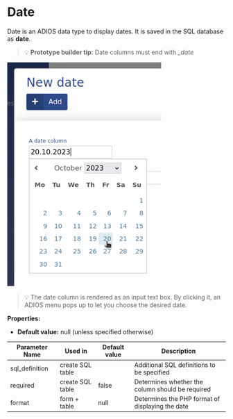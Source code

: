 # Date

Date is an ADIOS data type to display dates. It is saved in the SQL database as **date**.

> :bulb: **Prototype builder tip:** Date columns must end with *\_date*

![Preview of the date column rendered in a form](../../../resources/img/date_preview.png)

> :bulb: The date column is rendered as an input text box. By clicking it, an ADIOS menu pops up to let you choose the desired date.

**Properties:**
- **Default value:** null (unless specified otherwise)

| Parameter Name  | Used in          | Default value | Description                                      |
| --------------- | ---------------- | ------------- | ------------------------------------------------ |
| sql_definition  | create SQL table |               | Additional SQL definitions to be specified       |
| required        | create SQL table | false         | Determines whether the column should be required |
| format          | form + table     | null          | Determines the PHP format of displaying the date |
